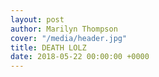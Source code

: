 ```yaml
---
layout: post
author: Marilyn Thompson
cover: "/media/header.jpg"
title: DEATH LOLZ
date: 2018-05-22 00:00:00 +0000
---
```

